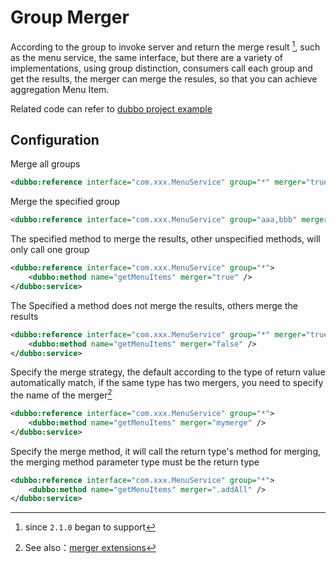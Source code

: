 # Group Merger

According to the group to invoke server and return the merge result [^1], such as the menu service, the same interface, but there are a variety of implementations, using group distinction, consumers call each group and get the results, the merger can merge the resules, so that you can achieve aggregation Menu Item.

Related code can refer to [dubbo project example](https://github.com/alibaba/dubbo/tree/master/dubbo-test/dubbo-test-examples/src/main/java/com/alibaba/dubbo/examples/merge)

## Configuration

Merge all groups

```xml
<dubbo:reference interface="com.xxx.MenuService" group="*" merger="true" />
```

Merge the specified group

```xml
<dubbo:reference interface="com.xxx.MenuService" group="aaa,bbb" merger="true" />
```

The specified method to merge the results, other unspecified methods, will only call one group

```xml
<dubbo:reference interface="com.xxx.MenuService" group="*">
    <dubbo:method name="getMenuItems" merger="true" />
</dubbo:service>
```

The Specified a method does not merge the results, others merge the results

```xml
<dubbo:reference interface="com.xxx.MenuService" group="*" merger="true">
    <dubbo:method name="getMenuItems" merger="false" />
</dubbo:service>
```

Specify the merge strategy, the default according to the type of return value automatically match, if the same type has two mergers, you need to specify the name of the merger[^2]

```xml
<dubbo:reference interface="com.xxx.MenuService" group="*">
    <dubbo:method name="getMenuItems" merger="mymerge" />
</dubbo:service>
```

Specify the merge method, it will call the return type's method for merging, the merging method parameter type must be the return type

```xml
<dubbo:reference interface="com.xxx.MenuService" group="*">
    <dubbo:method name="getMenuItems" merger=".addAll" />
</dubbo:service>
```

[^1]: since `2.1.0` began to support
[^2]: See also：[merger extensions](http://dubbo.io/books/dubbo-user-book-en/demos/group-merger.html)
